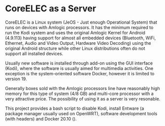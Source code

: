 # CoreELEC as a Server

CoreELEC is a Linux system (JeOS - Just enough Operational System) that runs on devices with Amlogic processors. It has the minimum required to run the Kodi system and uses the original Amlogic Kernel for Android (4.9.113) having support for almost all embedded devices (Bluetooth, WiFi, Ethernet, Audio and Video Output, Hardware Video Decoding) using the original Android structure while other Linux distributions often do not support all installed devices.

Usually new software is installed through add-on using the GUI interface (Kodi), where the software is usually aimed for multimedia activities. One exception is the system-oriented software Docker, however it is limited to version 19.

Generally boxes sold with the Amlogic processors line have reasonably high memory for this type of system (4/8 GB) and multi-core processor with a very attractive price. The possibility of using it as a server is very resonable. 

This project provides a bash script to disable Kodi, install Entware (a package manager usually used on OpenWRT), software development tools (with headers) and Docker 20.10 ().


